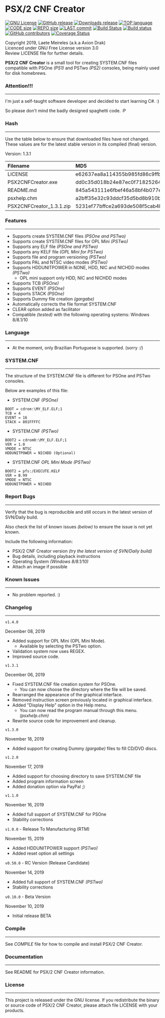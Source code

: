 # PSX/2 CNF Creator

[![GNU License](http://img.shields.io/:license-gnu-blue.svg)](https://github.com/AxionDrak/PSX2CNFCreator/blob/master/LICENSE)
[![GitHub release](https://img.shields.io/github/v/release/AxionDrak/PSX2CNFCreator)](https://github.com/AxionDrak/PSX2CNFCreator/releases/latest)
[![Downloads release](https://img.shields.io/github/downloads/AxionDrak/PSX2CNFCreator/total)](https://github.com/AxionDrak/PSX2CNFCreator/releases/latest)
[![TOP language](https://img.shields.io/github/languages/top/AxionDrak/PSX2CNFCreator)](https://github.com/AxionDrak/PSX2CNFCreator)
[![CODE size](https://img.shields.io/github/languages/code-size/AxionDrak/PSX2CNFCreator)](https://github.com/AxionDrak/PSX2CNFCreator)
[![REPO size](https://img.shields.io/github/repo-size/AxionDrak/PSX2CNFCreator)](https://github.com/AxionDrak/PSX2CNFCreator/releases)
[![LAST commit](https://img.shields.io/github/last-commit/AxionDrak/PSX2CNFCreator/master)](https://github.com/AxionDrak/PSX2CNFCreator)
[![Build Status](https://travis-ci.org/AxionDrak/PSX2CNFCreator.svg?branch=master)](https://travis-ci.org/AxionDrak/PSX2CNFCreator)
[![Build status](https://ci.appveyor.com/api/projects/status/7wdrpq87gxbb85nb/branch/master?svg=true)](https://ci.appveyor.com/project/laetemn/psx2cnfcreator/branch/master)
[![GitHub contributors](https://img.shields.io/github/contributors/AxionDrak/PSX2CNFCreator)](https://github.com/AxionDrak/PSX2CNFCreator)
[![Coverage Status](https://coveralls.io/repos/github/AxionDrak/PSX2CNFCreator/badge.svg?branch=master)](https://coveralls.io/github/AxionDrak/PSX2CNFCreator?branch=master)

Copyright 2019, Laete Meireles (a.k.a Axion Drak)   
Licenced under GNU Free License version 3.0  
Review LICENSE file for further details.   

**PSX/2 CNF Creator** is a small tool for creating SYSTEM.CNF files compatible with PSOne *(PS1)* and PSTwo *(PS2)* consoles, being mainly used for disk homebrews.

### Attention!!!
----------------
I'm just a self-taught software developer and decided to start learning C#. :)

So please don't mind the badly designed spaghetti code. :P

### Hash
-----------------
Use the table below to ensure that downloaded files have not changed. These values are for the latest stable version in its compiled (final) version.

Version: 1.3.1

| Filename                 | MD5                              | SHA256                                                         
|:-------------------------|:---------------------------------|:---------------------------------------------------------------|
| LICENSE                  | e62637ea8a114355b985fd86c9ffbd6e | 230184f60bae2feaf244f10a8bac053c8ff33a183bcc365b4d8b876d2b7f4809
| PSX2CNFCreator.exe       | dd0c35d018b24e87ec0f718252642e95 | ad125417a59c54f0e37b16e5a154cdf992b975ab9246d904f942fdd9844f49e9 
| README.md                | 845a543111e6fbef46a58bf4b077e5ad | d8edd37c2b09a8fb0d35e895aa5b334fbdb792dedea47c6ec7f1d3f72932127d 
| psxhelp.chm              | a2bff35e32c93ddcf35d5bd8b910b297 | 32395274a35ba473940cee39864ee1d202e724f1a5df313796f19e8899642d5d 
| PSX2CNFCreator_1.3.1.zip | 5231ef77bffce2a693de508f5cab4b54 | 3b1a4243d3bc1c73bef78d4d9e76ab0903269b8be1bf4493dbe647ff80f12b8c 

### Features
------------
* Supports create SYSTEM.CNF files *(PSOne and PSTwo)*
* Supports create SYSTEM.CNF files for OPL Mini *(PSTwo)*
* Supports any ELF file *(PSOne and PSTwo)*
* Supports any KELF file *(OPL Mini for PSTwo)*
* Supports file and program versioning *(PSTwo)*
* Supports PAL and NTSC video modes *(PSTwo)*
* Supports HDDUNITPOWER in NONE, HDD, NIC and NICHDD modes *(PSTwo)*
  - OPL mini support only HDD, NIC and NICHDD modes
* Supports TCB *(PSOne)*
* Supports EVENT *(PSOne)*
* Supports STACK *(PSOne)*
* Supports Dummy file creation *(gargabe)*
* Automatically corrects the file format SYSTEM.CNF
* CLEAR option added as facilitator
* Compatible *(tested)* with the following operating systems: Windows 8/8.1/10

### Language
------------
* At the moment, only Brazilian Portuguese is supported. (sorry :/)

### SYSTEM.CNF
--------------
The structure of the SYSTEM.CNF file is different for PSOne and PSTwo consoles.

Below are examples of this file:

- SYSTEM.CNF *(PSOne)*
```
BOOT = cdrom:\MY_ELF.ELF;1
TCB = 4
EVENT = 16
STACK = 801FFFFC
```

- SYSTEM.CNF *(PSTwo)*
```
BOOT2 = cdrom0:\MY_ELF.ELF;1
VER = 1.0
VMODE = NTSC
HDDUNITPOWER = NICHDD (Optional)
```
- SYSTEM.CNF *OPL Mini Mode (PSTwo)*
```
BOOT2 = pfs:/EXECUTE.KELF
VER = B.99
VMODE = NTSC
HDDUNITPOWER = NICHDD
```

### Report Bugs
---------------
Verify that the bug is reproducible and still occurs in the latest version of SVN/Daily build.

Also check the list of known issues *(below)* to ensure the issue is not yet known.

Include the following information:
* PSX/2 CNF Creator version *(try the latest version of SVN/Daily build)*
* Bug details, including playback instructions
* Operating System *(Windows 8/8.1/10)*
* Attach an image if possible
 
### Known Issues
----------------
* No problem reported. :)

### Changelog
-------------
`v1.4.0`

December 08, 2019
* Added support for OPL Mini (OPL Mini Mode).
  - Available by selecting the PSTwo option.
* Validation system now uses REGEX.
* Improved source code.

`v1.3.1`

December 06, 2019
* Fixed SYSTEM.CNF file creation system for PSOne.
  - You can now choose the directory where the file will be saved.
* Rearranged the appearance of the graphical interface.
* Removed instruction screen previously located in graphical interface.
* Added "Display Help" option in the Help menu.
  - You can now read the program manual through this menu. *(psxhelp.chm)*
* Rewrite source code for improvement and cleanup.

`v1.3.0`

November 18, 2019
* Added support for creating Dummy *(gargabe)* files to fill CD/DVD discs.

`v1.2.0`

November 17, 2019
* Added support for choosing directory to save SYSTEM.CNF file
* Added program information screen
* Added donation option via PayPal ;)

`v1.1.0`

November 16, 2019
* Added full support of SYSTEM.CNF for PSOne
* Stability corrections

`v1.0.0` - Release To Manufacturing (RTM)

November 15, 2019
* Added HDDUNITPOWER support *(PSTwo)*
* Added reset option all settings

`v0.50.0` - RC Version (Release Candidate)

November 14, 2019
* Added full support of SYSTEM.CNF *(PSTwo)*
* Stability corrections

`v0.10.0` - Beta Version

November 10, 2019
* Initial release BETA

### Compile
-----------
See _COMPILE_ file for how to compile and install PSX/2 CNF Creator.

### Documentation
-----------------
See README for PSX/2 CNF Creator information.

### License
-----------
This project is released under the GNU license. If you redistribute the binary
or source code of PSX/2 CNF Creator, please attach file LICENSE with your products.
